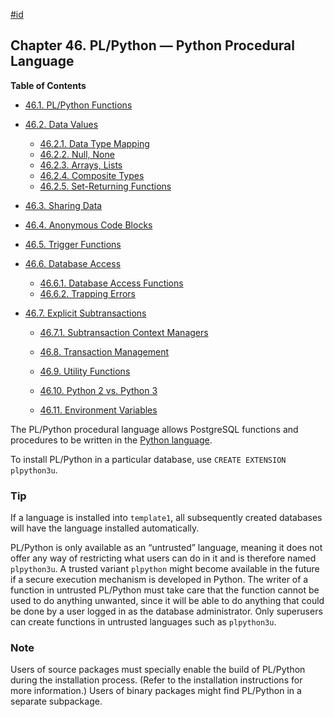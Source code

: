 [#id](#PLPYTHON)

## Chapter 46. PL/Python — Python Procedural Language

**Table of Contents**

- [46.1. PL/Python Functions](plpython-funcs)
- [46.2. Data Values](plpython-data)

  - [46.2.1. Data Type Mapping](plpython-data#PLPYTHON-DATA-TYPE-MAPPING)
  - [46.2.2. Null, None](plpython-data#PLPYTHON-DATA-NULL)
  - [46.2.3. Arrays, Lists](plpython-data#PLPYTHON-ARRAYS)
  - [46.2.4. Composite Types](plpython-data#PLPYTHON-DATA-COMPOSITE-TYPES)
  - [46.2.5. Set-Returning Functions](plpython-data#PLPYTHON-DATA-SET-RETURNING-FUNCS)

- [46.3. Sharing Data](plpython-sharing)
- [46.4. Anonymous Code Blocks](plpython-do)
- [46.5. Trigger Functions](plpython-trigger)
- [46.6. Database Access](plpython-database)

  - [46.6.1. Database Access Functions](plpython-database#PLPYTHON-DATABASE-ACCESS-FUNCS)
  - [46.6.2. Trapping Errors](plpython-database#PLPYTHON-TRAPPING)

- [46.7. Explicit Subtransactions](plpython-subtransaction)

  - [46.7.1. Subtransaction Context Managers](plpython-subtransaction#PLPYTHON-SUBTRANSACTION-CONTEXT-MANAGERS)

  - [46.8. Transaction Management](plpython-transactions)
  - [46.9. Utility Functions](plpython-util)
  - [46.10. Python 2 vs. Python 3](plpython-python23)
  - [46.11. Environment Variables](plpython-envar)

The PL/Python procedural language allows PostgreSQL functions and procedures to be written in the [Python language](https://www.python.org).

To install PL/Python in a particular database, use `CREATE EXTENSION plpython3u`.

### Tip

If a language is installed into `template1`, all subsequently created databases will have the language installed automatically.

PL/Python is only available as an “untrusted” language, meaning it does not offer any way of restricting what users can do in it and is therefore named `plpython3u`. A trusted variant `plpython` might become available in the future if a secure execution mechanism is developed in Python. The writer of a function in untrusted PL/Python must take care that the function cannot be used to do anything unwanted, since it will be able to do anything that could be done by a user logged in as the database administrator. Only superusers can create functions in untrusted languages such as `plpython3u`.

### Note

Users of source packages must specially enable the build of PL/Python during the installation process. (Refer to the installation instructions for more information.) Users of binary packages might find PL/Python in a separate subpackage.
